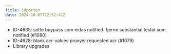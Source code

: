 ```yaml
---
title: idporten
date: 2024-10-07T12:52:41Z
---
```

- ID-4635: sette buypass som eidas notified. fjerne substantial testid som notified (#1080)
- ID-4628: blank acr-values proxyer requested acr (#1079)
- Library upgrades

